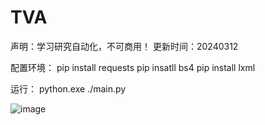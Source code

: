 # TVA
声明：学习研究自动化，不可商用！
更新时间：20240312

配置环境：
pip install requests
pip insatll bs4
pip install lxml

运行：
python.exe ./main.py

![image](https://github.com/MrBaize/TVA/assets/41193777/4065ae7f-4e58-4bec-bdc1-cbf02acae488)
